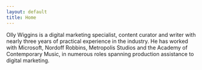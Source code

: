 ```yaml
---
layout: default
title: Home
---
```


Olly Wiggins is a digital marketing specialist, content curator and writer with nearly three years of practical experience in the industry. He has worked with Microsoft, Nordoff Robbins, Metropolis Studios and the Academy of Contemporary Music, in numerous roles spanning production assistance to digital marketing. 
